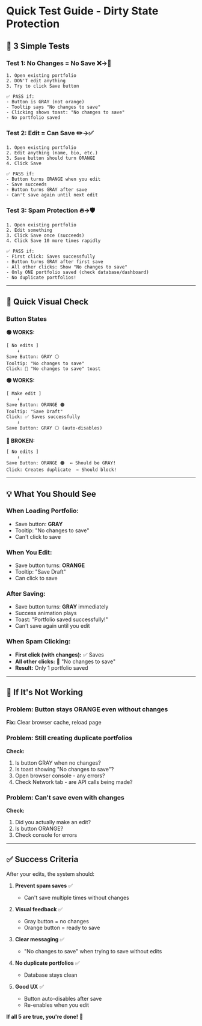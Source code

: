# Quick Test Guide - Dirty State Protection

## 🧪 3 Simple Tests

### Test 1: No Changes = No Save ❌→🛑
```
1. Open existing portfolio
2. DON'T edit anything
3. Try to click Save button

✅ PASS if:
- Button is GRAY (not orange)
- Tooltip says "No changes to save"
- Clicking shows toast: "No changes to save"
- No portfolio saved
```

### Test 2: Edit = Can Save ✏️→✅
```
1. Open existing portfolio
2. Edit anything (name, bio, etc.)
3. Save button should turn ORANGE
4. Click Save

✅ PASS if:
- Button turns ORANGE when you edit
- Save succeeds
- Button turns GRAY after save
- Can't save again until next edit
```

### Test 3: Spam Protection 🔥→🛡️
```
1. Open existing portfolio
2. Edit something
3. Click Save once (succeeds)
4. Click Save 10 more times rapidly

✅ PASS if:
- First click: Saves successfully
- Button turns GRAY after first save
- All other clicks: Show "No changes to save"
- Only ONE portfolio saved (check database/dashboard)
- No duplicate portfolios!
```

---

## 🎯 Quick Visual Check

### Button States

**🟢 WORKS:**
```
[ No edits ]
    ↓
Save Button: GRAY ⚪
Tooltip: "No changes to save"
Click: 🛑 "No changes to save" toast
```

**🟢 WORKS:**
```
[ Make edit ]
    ↓
Save Button: ORANGE 🟠
Tooltip: "Save Draft"
Click: ✅ Saves successfully
    ↓
Save Button: GRAY ⚪ (auto-disables)
```

**🔴 BROKEN:**
```
[ No edits ]
    ↓
Save Button: ORANGE 🟠  ← Should be GRAY!
Click: Creates duplicate  ← Should block!
```

---

## 💡 What You Should See

### When Loading Portfolio:
- Save button: **GRAY**
- Tooltip: "No changes to save"
- Can't click to save

### When You Edit:
- Save button turns: **ORANGE**
- Tooltip: "Save Draft"
- Can click to save

### After Saving:
- Save button turns: **GRAY** immediately
- Success animation plays
- Toast: "Portfolio saved successfully!"
- Can't save again until you edit

### When Spam Clicking:
- **First click (with changes):** ✅ Saves
- **All other clicks:** 🛑 "No changes to save"
- **Result:** Only 1 portfolio saved

---

## 🚨 If It's Not Working

### Problem: Button stays ORANGE even without changes
**Fix:** Clear browser cache, reload page

### Problem: Still creating duplicate portfolios
**Check:**
1. Is button GRAY when no changes?
2. Is toast showing "No changes to save"?
3. Open browser console - any errors?
4. Check Network tab - are API calls being made?

### Problem: Can't save even with changes
**Check:**
1. Did you actually make an edit?
2. Is button ORANGE?
3. Check console for errors

---

## ✅ Success Criteria

After your edits, the system should:

1. **Prevent spam saves** ✅
   - Can't save multiple times without changes
   
2. **Visual feedback** ✅
   - Gray button = no changes
   - Orange button = ready to save
   
3. **Clear messaging** ✅
   - "No changes to save" when trying to save without edits
   
4. **No duplicate portfolios** ✅
   - Database stays clean
   
5. **Good UX** ✅
   - Button auto-disables after save
   - Re-enables when you edit

**If all 5 are true, you're done!** 🎉
